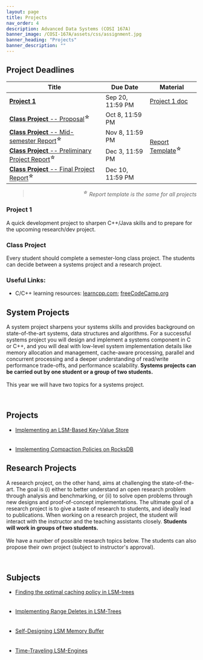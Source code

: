 ```yaml
---
layout: page
title: Projects
nav_order: 4
description: Advanced Data Systems (COSI 167A)
banner_image: /COSI-167A/assets/css/assignment.jpg
banner_heading: "Projects"
banner_description: ""
---
```


<div class="assignments">
    <div class="programming">
        <h2><strong>Project Deadlines</strong></h2>
        <table>
        <thead>
            <tr>
            <th>Title</th>
            <th>Due Date</th>
            <th>Material</th>
            </tr>
        </thead>
        <tbody>
            <tr>
            <td><a href="https://www.gradescope.com/courses/828851/assignments/4897995" target="_blank"><b>Project 1</b></a></td>
            <td>Sep 20, 11:59 PM</td>
            <td><a href="/COSI-167A/assets/projects/Project 1/PA-1.pdf" target="_blank">Project 1 doc</a></td>
            </tr>
            <tr>
            <td><a href="https://www.gradescope.com/courses/828851/assignments/5066448/" target="_blank"><b>Class Project</b> -- Proposal</a><sup>&#9734;</sup></td>
            <td>Oct 8, 11:59 PM</td>
            <td rowspan="4"><a href="https://www.overleaf.com/read/wjctkzysjmsb#10f4c0" target="_blank">Report Template</a><sup>&#9734;</sup></td>
            </tr>
            <!-- <tr>
            <td><a href="#" target="_blank">Project Proposal</a></td>
            <td>TBD</td>
            <td><a href="#" target="_blank"></a></td>
            </tr> -->
            <tr>
            <td><a href="https://www.gradescope.com/courses/828851/assignments/5259484" target="_blank"><b>Class Project</b> -- Mid-semester Report</a><sup>&#9734;</sup></td>
            <td>Nov 8, 11:59 PM</td>
            <!-- <td><a href="#" target="_blank"></a></td> -->
            </tr>
            <tr>
            <td><a href="https://www.gradescope.com/courses/828851/assignments/5262031" target="_blank"><b>Class Project</b> -- Preliminary Project Report</a><sup>&#9734;</sup></td>
            <td>Dec 3, 11:59 PM</td>
            <!-- <td><a href="#" target="_blank"></a></td> -->
            </tr>
            <tr>
            <td><a href="https://www.gradescope.com/courses/828851/assignments/5262032" target="_blank"><b>Class Project</b> -- Final Project Report</a><sup>&#9734;</sup></td>
            <td>Dec 10, 11:59 PM</td>
            <!-- <td><a href="#" target="_blank"></a></td> -->
            </tr>
        </tbody>
        </table>
        <div style="margin-left: 20px;">
            <blockquote style="font-style: italic; text-align: right;">
                <sup>&#9734;</sup> Report template is the same for all projects
            </blockquote>
        </div>
        <h3><strong>Project 1</strong></h3>
        <p>A quick development project to sharpen C++/Java skills and to prepare for the upcoming research/dev project.</p>
        <h3><strong>Class Project</strong></h3>
        <p>Every student should complete a semester-long class project. The students can decide between a systems project and a research project.</p>
        <h3><strong>Useful Links:</strong></h3>
        <ul>
            <li>C/C++ learning resources: <a href="https://www.learncpp.com/">learncpp.com</a>;  <a href="https://www.freecodecamp.org/news/learn-c-with-free-31-hour-course/">freeCodeCamp.org</a></li>
            <!-- <li><a href="#">Introduction to Storage and Memory Hierarchy</a> and some <a href="#">example code</a></li>
            <li><a href="#">Introduction to debugging and performance tools [material developed at Harvard]</a></li>
            <li><a href="#">Performance monitoring [material developed at Harvard]</a></li>
            <li><a href="#">TPCH Data and Query generator tool</a></li>
            <li><a href="#">Final project report template</a></li> -->
        </ul>
    </div>
</div>

<div class="assignments">
    <div class="written">
        <h2>System Projects</h2>
        <p>A system project sharpens your systems skills and provides background on state-of-the-art systems, data structures and algorithms. For a successful systems project you will design and implement a systems component in C or C++, and you will deal with low-level system implementation details like memory allocation and management, cache-aware processing, parallel and concurrent processing and a deeper understanding of read/write performance trade-offs, and performance scalability. <strong>Systems projects can be carried out by one student or a group of two students.</strong><br><br>This year we will have two topics for a systems project.</p>
        <br>
        <h2>Projects</h2>
        <ul>
            <li><a href="/COSI-167A/assets/projects/Class Project/Systems Project/LSMTreeDataStore/LSMTreeDataStore.pdf" target="_blank">Implementing an LSM-Based Key-Value Store</a></li>
            <br><br>
            <li><a href="/COSI-167A/assets/projects/Class Project/Systems Project/COSI167A-F24-Systems-Implementing-Compaction-Strategies-in-RocksDB.pdf" target="_blank">Implementing Compaction Policies on RocksDB</a></li>
        </ul>
    </div>
    <div class="programming">
        <h2>Research Projects</h2>
        <p>A research project, on the other hand, aims at challenging the state-of-the-art. The goal is (i) either to better understand an open research problem through analysis and benchmarking, or (ii) to solve open problems through new designs and proof-of-concept implementations. The ultimate goal of a research project is to give a taste of research to students, and ideally lead to publications. When working on a research project, the student will interact with the instructor and the teaching assistants closely. <strong>Students will work in groups of two students.</strong><br><br>We have a number of possible research topics below. The students can also propose their own project (subject to instructor's approval).</p>
        <br>
        <h2>Subjects</h2>
        <ul>
            <li><a href="/COSI-167A/assets/projects/Class Project/Research Project/COSI167A-F24-Research-Optimal-Index-Granularity-in-LSM.pdf" target="_blank">Finding the optimal caching policy in LSM-trees</a></li><br><br>
            <li><a href="/COSI-167A/assets/projects/Class Project/Research Project/COSI167A-F24-Research-Range-Deletes-in-LSM.pdf" target="_blank">Implementing Range Deletes in LSM-Trees</a></li><br><br>
            <li><a href="/COSI-167A/assets/projects/Class Project/Research Project/COSI167A-F24-Research-Self-Designing-LSM-Buffer.pdf" target="_blank">Self-Designing LSM Memory Buﬀer</a></li><br><br>
            <li><a href="/COSI-167A/assets/projects/Class Project/Research Project/COSI167A-F24-Research-Time-Traveling-LSM.pdf" target="_blank">Time-Traveling LSM-Engines</a></li><br><br>
        </ul>
    </div>
</div>